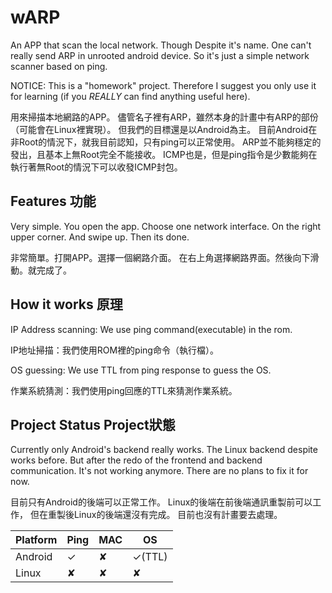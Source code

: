 # wARP

An APP that scan the local network.
Though Despite it's name. One can't really send ARP in unrooted android device.
So it's just a simple network scanner based on ping.

NOTICE: This is a "homework" project. Therefore I suggest you only use it
for learning (if you *REALLY* can find anything useful here).

用來掃描本地網路的APP。
儘管名子裡有ARP，雖然本身的計畫中有ARP的部份（可能會在Linux裡實現）。
但我們的目標還是以Android為主。
目前Android在非Root的情況下，就我目前認知，只有ping可以正常使用。
ARP並不能夠穩定的發出，且基本上無Root完全不能接收。
ICMP也是，但是ping指令是少數能夠在執行著無Root的情況下可以收發ICMP封包。

## Features 功能

Very simple. You open the app. Choose one network interface.
On the right upper corner. And swipe up. Then its done.

非常簡單。打開APP。選擇一個網路介面。
在右上角選擇網路界面。然後向下滑動。就完成了。

## How it works 原理
IP Address scanning: We use ping command(executable) in the rom.

IP地址掃描：我們使用ROM裡的ping命令（執行檔）。

OS guessing: We use TTL from ping response to guess the OS.

作業系統猜測：我們使用ping回應的TTL來猜測作業系統。

## Project Status Project狀態

Currently only Android's backend really works.
The Linux backend despite works before. 
But after the redo of the frontend and backend communication.
It's not working anymore. There are no plans to fix it for now.

目前只有Android的後端可以正常工作。
Linux的後端在前後端通訊重製前可以工作，
但在重製後Linux的後端還沒有完成。
目前也沒有計畫要去處理。

| Platform | Ping | MAC | OS |
| ---      | ---  | --- | -- |
| Android  | ✓    | ✘   | ✓(TTL) |
| Linux    | ✘    | ✘   | ✘  |




